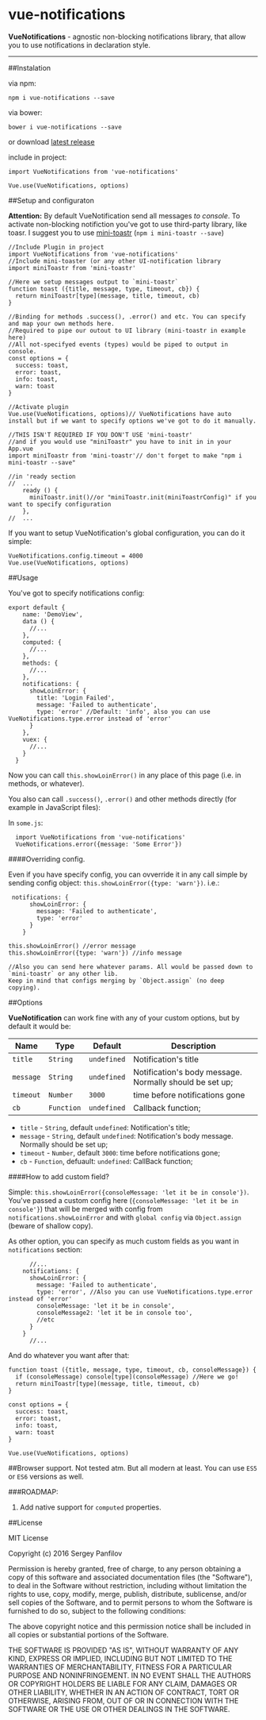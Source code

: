 # vue-notifications

**VueNotifications** - agnostic non-blocking notifications library, that allow you to use notifications in declaration style.

----

##Instalation

via npm:

```shell
npm i vue-notifications --save
```

via bower:

```shell
bower i vue-notifications --save
```
or download [latest release][1]

include in project:

```JS
import VueNotifications from 'vue-notifications' 
```

```JS
Vue.use(VueNotifications, options)
```

##Setup and configuraton

**Attention:** By default VueNotification send all messages _to console_. To activate non-blocking notifiction you've got to use third-party library, like toasr. I suggest you to use [mini-toastr][2] (`npm i mini-toastr --save`)

```JS
//Include Plugin in project
import VueNotifications from 'vue-notifications'
//Include mini-toaster (or any other UI-notification library
import miniToastr from 'mini-toastr'

//Here we setup messages output to `mini-toastr`
function toast ({title, message, type, timeout, cb}) {
  return miniToastr[type](message, title, timeout, cb)
}

//Binding for methods .success(), .error() and etc. You can specify and map your own methods here.
//Required to pipe our outout to UI library (mini-toastr in example here)
//All not-specifyed events (types) would be piped to output in console.
const options = {
  success: toast,
  error: toast,
  info: toast,
  warn: toast
}

//Activate plugin
Vue.use(VueNotifications, options)// VueNotifications have auto install but if we want to specify options we've got to do it manually.
```

```JS
//THIS ISN'T REQUIRED IF YOU DON'T USE 'mini-toastr'
//and if you would use "miniToastr" you have to init in in your App.vue
import miniToastr from 'mini-toastr'// don't forget to make "npm i mini-toastr --save"

//in 'ready section
//  ...
    ready () {
      miniToastr.init()//or "miniToastr.init(miniToastrConfig)" if you want to specify configuration
    },
//  ...
```

If you want to setup VueNotification's global configuration, you can do it simple:

```JS
VueNotifications.config.timeout = 4000
Vue.use(VueNotifications, options)
```

##Usage

You've got to specify notifications config:

```JS
export default {
    name: 'DemoView',
    data () {
      //...
    },
    computed: {
      //...
    },
    methods: {
      //...
    },
    notifications: {
      showLoinError: {
        title: 'Login Failed',
        message: 'Failed to authenticate',
        type: 'error' //Default: 'info', also you can use VueNotifications.type.error instead of 'error'
      }
    },
    vuex: {
      //...
    }
  }
```
Now you can call `this.showLoinError()` in any place of this page (i.e. in methods, or whatever).

You also can call `.success()`, `.error()` and other methods directly (for example in JavaScript files):

In `some.js`:

```JS
  import VueNotifications from 'vue-notifications'
  VueNotifications.error({message: 'Some Error'})
```
####Overriding config.

Even if you have specify config, you can ovverride it in any call simple by sending config object: `this.showLoinError({type: 'warn'})`. i.e.:

```JS
 notifications: {
      showLoinError: {
        message: 'Failed to authenticate',
        type: 'error'
      }
    }

this.showLoinError() //error message
this.showLoinError({type: 'warn'}) //info message

//Also you can send here whatever params. All would be passed down to `mini-toastr` or any other lib.
Keep in mind that configs merging by `Object.assign` (no deep copying).
```

##Options

**VueNotification** can work fine with any of your custom options, but by default it would be:

| Name  | Type |  Default |  Description |
|---|---|---|---|
| `title`  | `String`  | `undefined`  |  Notification's title |
| `message`  | `String`  |  `undefined` | Notification's body message. Normally should be set up;  |
| `timeout`  | `Number`  |  `3000` |  time before notifications gone | 
| `cb`  |  `Function` | `undefined` |  Callback function; |

 - `title` - `String`, default `undefined`: Notification's title;
 - `message` - `String`, default `undefined`: Notification's body message. Normally should be set up;
 - `timeout` - `Number`, default `3000`: time before notifications gone;
 -  `cb` - `Function`, defuault: `undefined`: CallBack function;

####How to add custom field?

Simple: `this.showLoinError({consoleMessage: 'let it be in console'})`. You've passed a custom config here (`{consoleMessage: 'let it be in console'}`) that will be merged with config from `notifications.showLoinError` and with `global config` via `Object.assign` (beware of shallow copy).

As other option, you can specify as much custom fields as you want in `notifications` section:

```JS
      //...
    notifications: {
      showLoinError: {
        message: 'Failed to authenticate',
        type: 'error', //Also you can use VueNotifications.type.error instead of 'error'
        consoleMessage: 'let it be in console',
        consoleMessage2: 'let it be in console too',
        //etc
      }
    }
      //...
```

And do whatever you want after that:

```JS
function toast ({title, message, type, timeout, cb, consoleMessage}) {
  if (consoleMessage) console[type](consoleMessage) //Here we go!
  return miniToastr[type](message, title, timeout, cb)
}

const options = {
  success: toast,
  error: toast,
  info: toast,
  warn: toast
}

Vue.use(VueNotifications, options)
```

##Browser support.
Not tested atm. But all modern at least.
You can use `ES5` or `ES6` versions as well. 

###ROADMAP:

1. Add native support for `computed` properties.

##License

MIT License

Copyright (c) 2016 Sergey Panfilov

Permission is hereby granted, free of charge, to any person obtaining a copy
of this software and associated documentation files (the "Software"), to deal
in the Software without restriction, including without limitation the rights
to use, copy, modify, merge, publish, distribute, sublicense, and/or sell
copies of the Software, and to permit persons to whom the Software is
furnished to do so, subject to the following conditions:

The above copyright notice and this permission notice shall be included in all
copies or substantial portions of the Software.

THE SOFTWARE IS PROVIDED "AS IS", WITHOUT WARRANTY OF ANY KIND, EXPRESS OR
IMPLIED, INCLUDING BUT NOT LIMITED TO THE WARRANTIES OF MERCHANTABILITY,
FITNESS FOR A PARTICULAR PURPOSE AND NONINFRINGEMENT. IN NO EVENT SHALL THE
AUTHORS OR COPYRIGHT HOLDERS BE LIABLE FOR ANY CLAIM, DAMAGES OR OTHER
LIABILITY, WHETHER IN AN ACTION OF CONTRACT, TORT OR OTHERWISE, ARISING FROM,
OUT OF OR IN CONNECTION WITH THE SOFTWARE OR THE USE OR OTHER DEALINGS IN THE
SOFTWARE.

[1]: https://github.com/se-panfilov/vue-notifications/releases
[2]: https://github.com/se-panfilov/mini-toastr
